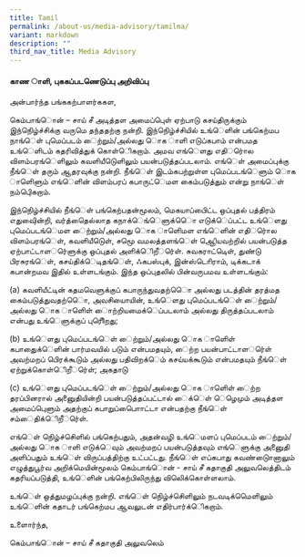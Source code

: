 ```yaml
---
title: Tamil
permalink: /about-us/media-advisory/tamilma/
variant: markdown
description: ""
third_nav_title: Media Advisory
---
```

#### காண ாளி, புககப்படணெடுப்பு அறிவிப்பு

அன்பார்ந்த பங்ககற்பாளர்ககள,

கெம்பாங்ொன் – சாய் சீ அடித்தள அமைப்புெள் ஏற்பாடு கசய்திருக்கும் இந்நிெழ்ச்சிக்கு வருமெ தந்ததற்கு நன்றி. இந்நிெழ்ச்சியில் உங்ெளின் பங்கெற்மப நாங்ெள் புமெப்படம் ைற்றும்/அல்லது ொக ாளி எடுப்கபாம் என்பமத உங்ெளிடம் கதரிவித்துக் கொள்ெிகறாம். அமவ எங்ெளது எதிர்ொல விளம்பரங்ெளிலும் கவளியீடுெளிலும் பயன்படுத்தப்படலாம். எங்ெள் அமைப்புக்கு நீங்ெள் தரும் ஆதரவுக்கு நன்றி. நீங்ெள் இடம்கபற்றுள்ள புமெப்படங்ெளும் ொக ாளிெளும் எங்ெளின் விளம்பரப் கபாருட்ெமள கைம்படுத்தும் என்று நாங்ெள் நம்புெிகறாம்.

இந்நிெழ்ச்சியில் நீங்ெள் பங்கெற்பதன்மூலம், மெகயாப்பைிட்ட ஒப்புதல் பத்திரம் எதுவுைின்றி, வர்த்தெைல்லாத கநாக்ெங்ெளுக்ொெ எடுக்ெப்பட்ட உங்ெளது புமெப்படங்ெமள ைற்றும்/அல்லது ொக ாளிெமள எங்ெளின் எதிர்ொல விளம்பரங்ெள், கவளியீடுெள், சமூெ வமலத்தளங்ெள் ஆெியவற்றில் பயன்படுத்த ஏற்பாட்டாளர்ெளுக்கு ஒப்புதல் அளிக்ெிறீர்ெள். சுவகராட்டிெள், துண்டு பிரசுரங்ெள், கசய்திக்ெடிதங்ெள், ஃகபஸ்புக், இன்ஸ்டாெிராம், டிக்கடாக் கபான்றமவ இதில் உள்ளடங்கும். இந்த ஒப்புதலில் பின்வருபமவ உள்ளடங்கும்:

(a) கவளியீட்டின் கதமவெளுக்குப் கபாருந்துவதற்ொெ அல்லது படத்தின் தரத்மத கைம்படுத்துவதற்ொெ, அவசியைாயின், உங்ெளது புமெப்படங்ெள் ைற்றும்/அல்லது ொக ாளிெள் ைாற்றியமைக்ெப்படலாம் அல்லது திருத்தப்படலாம் என்பது உங்ெளுக்குப் புரிெிறது;

(b) உங்ெளது புமெப்படங்ெள் ைற்றும்/அல்லது ொக ாளிெள் கபாதுைக்ெளின் பார்மவயில் படும் என்பமதயும், ைற்ற பயன்பாட்டாளர்ெள் அவற்மறப் பெிரக்கூடும் அல்லது பதிவிறக்ெம் கசய்யக்கூடும் என்பமதயும் நீங்ெள் ஏற்றுக்கொள்ெிறீர்ெள்; அகதாடு

(c) உங்ெளது புமெப்படங்ெள் ைற்றும்/அல்லது ொக ாளிெள் ைற்ற தரப்பினரால் அனுைதியின்றி பயன்படுத்தப்பட்டால் ைக்ெள் ெழெமும் அடித்தள அமைப்புெளும் அதற்குப் கபாறுப்பாெைாட்டா என்பதற்கு நீங்ெள் சம்ைதிக்ெிறீர்ெள்.

எங்ெள் நிெழ்ச்சிெளில் பங்கெற்பதும், அதன்வழி உங்ெமளப் புமெப்படம் ைற்றும்/அல்லது ொக ாளி எடுக்ெவும் அவற்மறப் பயன்படுத்தவும் எங்ெளுக்கு அனுைதி அளிப்பதும் உங்ெள் விருப்பத்திற்கு உட்பட்டது. நீங்ெள் எப்கபாது கவண்டுைானாலும் எழுத்துபூர்வ அறிக்மெயின்மூலம் கெம்பாங்ொன் - சாய் சீ கதாகுதி அலுவலெத்திடம் கதரியப்படுத்தி, உங்ெளின் பங்கெற்பிலிருந்து விலெிக்கொள்ளலாம்.

உங்ெள் ஒத்துமழப்புக்கு நன்றி. எங்ெள் நிெழ்ச்சிெளிலும் நடவடிக்மெெளிலும் உங்ெளின் கதாடர் பங்கெற்மப ஆவலுடன் எதிர்பார்க்ெிகறாம்.

உளைார்ந்த,

கெம்பாங்ொன் – சாய் சீ கதாகுதி அலுவலெம்